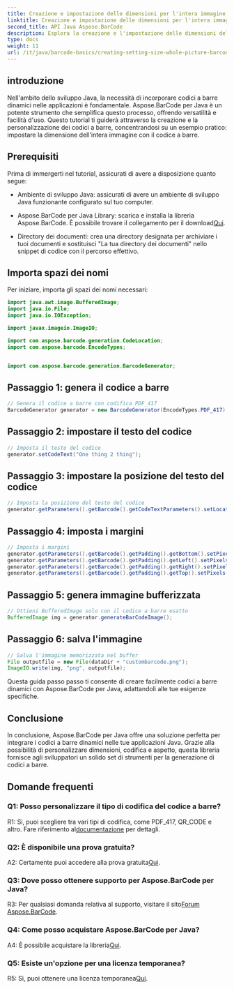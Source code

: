 ```yaml
---
title: Creazione e impostazione delle dimensioni per l'intera immagine con codice a barre in Java
linktitle: Creazione e impostazione delle dimensioni per l'intera immagine con codice a barre
second_title: API Java Aspose.BarCode
description: Esplora la creazione e l'impostazione delle dimensioni dell'intera immagine in Java con Aspose.BarCode. Personalizza facilmente dimensioni, codifica e aspetto.
type: docs
weight: 11
url: /it/java/barcode-basics/creating-setting-size-whole-picture-barcode/
---
```

## introduzione

Nell'ambito dello sviluppo Java, la necessità di incorporare codici a barre dinamici nelle applicazioni è fondamentale. Aspose.BarCode per Java è un potente strumento che semplifica questo processo, offrendo versatilità e facilità d'uso. Questo tutorial ti guiderà attraverso la creazione e la personalizzazione dei codici a barre, concentrandosi su un esempio pratico: impostare la dimensione dell'intera immagine con il codice a barre.

## Prerequisiti

Prima di immergerti nel tutorial, assicurati di avere a disposizione quanto segue:

- Ambiente di sviluppo Java: assicurati di avere un ambiente di sviluppo Java funzionante configurato sul tuo computer.

-  Aspose.BarCode per Java Library: scarica e installa la libreria Aspose.BarCode. È possibile trovare il collegamento per il download[Qui](https://releases.aspose.com/barcode/java/).

- Directory dei documenti: crea una directory designata per archiviare i tuoi documenti e sostituisci "La tua directory dei documenti" nello snippet di codice con il percorso effettivo.

## Importa spazi dei nomi

Per iniziare, importa gli spazi dei nomi necessari:

```java
import java.awt.image.BufferedImage;
import java.io.File;
import java.io.IOException;

import javax.imageio.ImageIO;

import com.aspose.barcode.generation.CodeLocation;
import com.aspose.barcode.EncodeTypes;


import com.aspose.barcode.generation.BarcodeGenerator;
```

## Passaggio 1: genera il codice a barre

```java
// Genera il codice a barre con codifica PDF_417
BarcodeGenerator generator = new BarcodeGenerator(EncodeTypes.PDF_417);
```

## Passaggio 2: impostare il testo del codice

```java
// Imposta il testo del codice
generator.setCodeText("One thing 2 thing");
```

## Passaggio 3: impostare la posizione del testo del codice

```java
// Imposta la posizione del testo del codice
generator.getParameters().getBarcode().getCodeTextParameters().setLocation(CodeLocation.NONE);
```

## Passaggio 4: imposta i margini

```java
// Imposta i margini
generator.getParameters().getBarcode().getPadding().getBottom().setPixels(0);
generator.getParameters().getBarcode().getPadding().getLeft().setPixels(0);
generator.getParameters().getBarcode().getPadding().getRight().setPixels(0);
generator.getParameters().getBarcode().getPadding().getTop().setPixels(0);
```

## Passaggio 5: genera immagine bufferizzata

```java
// Ottieni BufferedImage solo con il codice a barre esatto
BufferedImage img = generator.generateBarCodeImage();
```

## Passaggio 6: salva l'immagine

```java
// Salva l'immagine memorizzata nel buffer
File outputfile = new File(dataDir + "custombarcode.png");
ImageIO.write(img, "png", outputfile);
```

Questa guida passo passo ti consente di creare facilmente codici a barre dinamici con Aspose.BarCode per Java, adattandoli alle tue esigenze specifiche.

## Conclusione

In conclusione, Aspose.BarCode per Java offre una soluzione perfetta per integrare i codici a barre dinamici nelle tue applicazioni Java. Grazie alla possibilità di personalizzare dimensioni, codifica e aspetto, questa libreria fornisce agli sviluppatori un solido set di strumenti per la generazione di codici a barre.

## Domande frequenti

### Q1: Posso personalizzare il tipo di codifica del codice a barre?

 R1: Sì, puoi scegliere tra vari tipi di codifica, come PDF_417, QR_CODE e altro. Fare riferimento al[documentazione](https://reference.aspose.com/barcode/java/) per dettagli.

### Q2: È disponibile una prova gratuita?

 A2: Certamente puoi accedere alla prova gratuita[Qui](https://releases.aspose.com/).

### Q3: Dove posso ottenere supporto per Aspose.BarCode per Java?

 R3: Per qualsiasi domanda relativa al supporto, visitare il sito[Forum Aspose.BarCode](https://forum.aspose.com/c/barcode/13).

### Q4: Come posso acquistare Aspose.BarCode per Java?

 A4: È possibile acquistare la libreria[Qui](https://purchase.aspose.com/buy).

### Q5: Esiste un'opzione per una licenza temporanea?

 R5: Sì, puoi ottenere una licenza temporanea[Qui](https://purchase.aspose.com/temporary-license/).